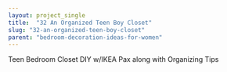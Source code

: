 ```yaml
---
layout: project_single
title:  "32 An Organized Teen Boy Closet"
slug: "32-an-organized-teen-boy-closet"
parent: "bedroom-decoration-ideas-for-women"
---
```

Teen Bedroom Closet DIY w/IKEA Pax along with Organizing Tips
